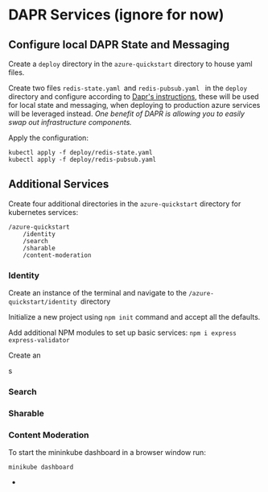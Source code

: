 # DAPR Services (ignore for now)

## Configure local DAPR State and Messaging

Create a `deploy` directory in the `azure-quickstart` directory to house yaml files.

Create two files `redis-state.yaml `and `redis-pubsub.yaml ` in the `deploy` directory and configure according to [Dapr's instructions](https://docs.dapr.io/getting-started/configure-state-pubsub/#create-state-store-component), these will be used for local state and messaging, when deploying to production azure services will be leveraged instead. _One benefit of DAPR is allowing you to easily swap out infrastructure components._

Apply the configuration:

```
kubectl apply -f deploy/redis-state.yaml
kubectl apply -f deploy/redis-pubsub.yaml
```

## &#x20;Additional Services

Create four additional directories in the `azure-quickstart` directory for kubernetes services:

```
/azure-quickstart
    /identity
    /search
    /sharable
    /content-moderation
```

### Identity

Create an instance of the terminal and  navigate to the `/azure-quickstart/identity `directory&#x20;

Initialize a new project using `npm init` command and accept all the defaults.

Add additional NPM modules to set up basic services: `npm i express express-validator`

Create an

s



### Search

### Sharable

### Content Moderation





To start the mininkube dashboard in a browser window run:

`minikube dashboard`

*
